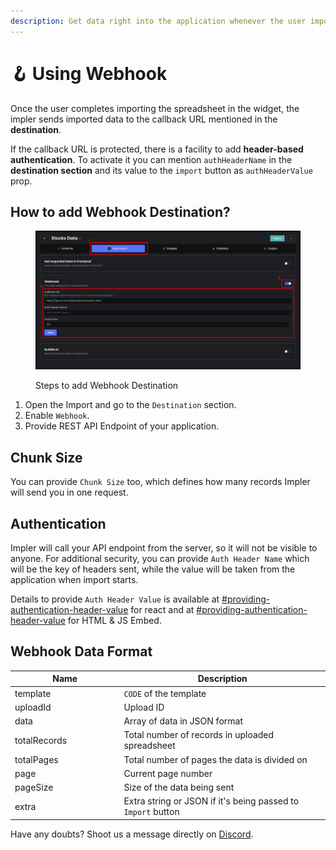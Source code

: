 ```yaml
---
description: Get data right into the application whenever the user imports the file
---
```


# 🪝 Using Webhook

Once the user completes importing the spreadsheet in the widget, the impler sends imported data to the callback URL mentioned in the **destination**.

If the callback URL is protected, there is a facility to add **header-based authentication**. To activate it you can mention `authHeaderName` in the **destination section** and its value to the `import` button as `authHeaderValue` prop.

## How to add Webhook Destination?

<figure><img src="../.gitbook/assets/image (41).png" alt=""><figcaption><p>Steps to add Webhook Destination</p></figcaption></figure>

1. Open the Import and go to the `Destination` section.
2. Enable `Webhook`.
3. Provide REST API  Endpoint of your application.

## Chunk Size

You can provide `Chunk Size` too, which defines how many records Impler will send you in one request.

## Authentication

Impler will call your API endpoint from the server, so it will not be visible to anyone. For additional security, you can provide `Auth Header Name` which will be the key of headers sent, while the value will be taken from the application when import starts.

Details to provide `Auth Header Value` is available at [#providing-authentication-header-value](../importer/react-embed.md#providing-authentication-header-value "mention") for react and at [#providing-authentication-header-value](../importer/html-js-embed.md#providing-authentication-header-value "mention") for HTML & JS Embed.

## Webhook Data Format

<table data-full-width="false"><thead><tr><th width="217.33333333333337">Name</th><th width="487">Description</th></tr></thead><tbody><tr><td>template</td><td><code>CODE</code> of the template</td></tr><tr><td>uploadId</td><td>Upload ID</td></tr><tr><td>data</td><td>Array of data in JSON format</td></tr><tr><td>totalRecords</td><td>Total number of records in uploaded spreadsheet</td></tr><tr><td>totalPages</td><td>Total number of pages the data is divided on</td></tr><tr><td>page</td><td>Current page number</td></tr><tr><td>pageSize</td><td>Size of the data being sent</td></tr><tr><td>extra</td><td>Extra string or JSON if it's being passed to <code>Import</code> button</td></tr></tbody></table>

Have any doubts? Shoot us a message directly on [Discord](https://discord.impler.io).
